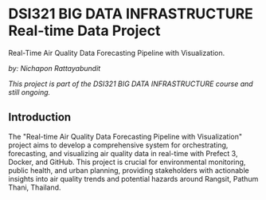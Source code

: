 # DSI321 BIG DATA INFRASTRUCTURE Real-time Data Project
Real-Time Air Quality Data Forecasting Pipeline with Visualization.

*by: Nichapon Rattayabundit*

*This project is part of the DSI321 BIG DATA INFRASTRUCTURE course and still ongoing.*

## Introduction
The "Real-time Air Quality Data Forecasting Pipeline with Visualization" project aims to develop a comprehensive system for orchestrating, forecasting, and visualizing air quality data in real-time with Prefect 3, Docker, and GitHub. This project is crucial for environmental monitoring, public health, and urban planning, providing stakeholders with actionable insights into air quality trends and potential hazards around Rangsit, Pathum Thani, Thailand.